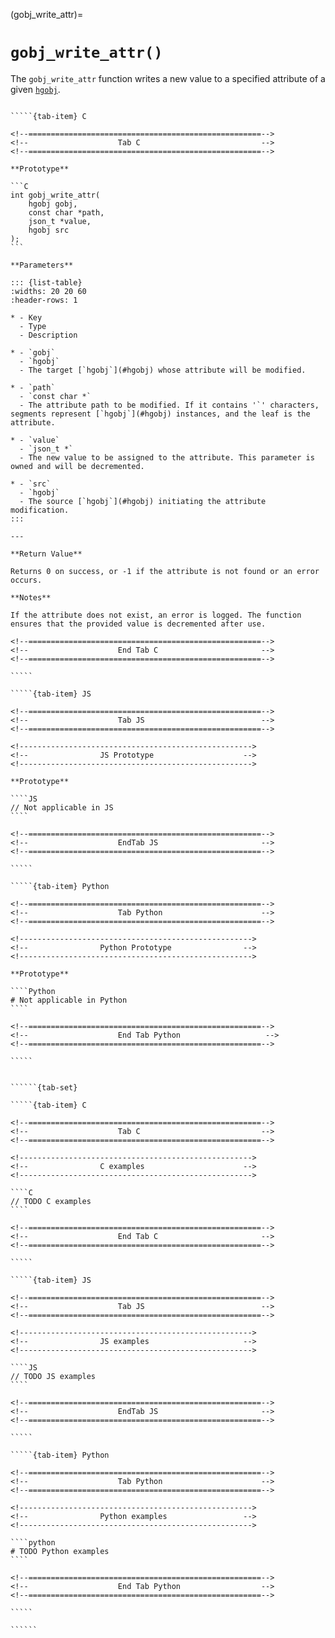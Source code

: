 <!-- ============================================================== -->
(gobj_write_attr)=
# `gobj_write_attr()`
<!-- ============================================================== -->

The `gobj_write_attr` function writes a new value to a specified attribute of a given [`hgobj`](#hgobj).

<!------------------------------------------------------------>
<!--                    Prototypes                          -->
<!------------------------------------------------------------>

``````{tab-set}

`````{tab-item} C

<!--====================================================-->
<!--                    Tab C                           -->
<!--====================================================-->

**Prototype**

```C
int gobj_write_attr(
    hgobj gobj,
    const char *path,
    json_t *value,
    hgobj src
);
```

**Parameters**

::: {list-table}
:widths: 20 20 60
:header-rows: 1

* - Key
  - Type
  - Description

* - `gobj`
  - `hgobj`
  - The target [`hgobj`](#hgobj) whose attribute will be modified.

* - `path`
  - `const char *`
  - The attribute path to be modified. If it contains '`' characters, segments represent [`hgobj`](#hgobj) instances, and the leaf is the attribute.

* - `value`
  - `json_t *`
  - The new value to be assigned to the attribute. This parameter is owned and will be decremented.

* - `src`
  - `hgobj`
  - The source [`hgobj`](#hgobj) initiating the attribute modification.
:::

---

**Return Value**

Returns 0 on success, or -1 if the attribute is not found or an error occurs.

**Notes**

If the attribute does not exist, an error is logged. The function ensures that the provided value is decremented after use.

<!--====================================================-->
<!--                    End Tab C                       -->
<!--====================================================-->

`````

`````{tab-item} JS

<!--====================================================-->
<!--                    Tab JS                          -->
<!--====================================================-->

<!---------------------------------------------------->
<!--                JS Prototype                    -->
<!---------------------------------------------------->

**Prototype**

````JS
// Not applicable in JS
````

<!--====================================================-->
<!--                    EndTab JS                       -->
<!--====================================================-->

`````

`````{tab-item} Python

<!--====================================================-->
<!--                    Tab Python                      -->
<!--====================================================-->

<!---------------------------------------------------->
<!--                Python Prototype                -->
<!---------------------------------------------------->

**Prototype**

````Python
# Not applicable in Python
````

<!--====================================================-->
<!--                    End Tab Python                   -->
<!--====================================================-->

`````

``````

<!------------------------------------------------------------>
<!--                    Examples                            -->
<!------------------------------------------------------------>

```````{dropdown} Examples

``````{tab-set}

`````{tab-item} C

<!--====================================================-->
<!--                    Tab C                           -->
<!--====================================================-->

<!---------------------------------------------------->
<!--                C examples                      -->
<!---------------------------------------------------->

````C
// TODO C examples
````

<!--====================================================-->
<!--                    End Tab C                       -->
<!--====================================================-->

`````

`````{tab-item} JS

<!--====================================================-->
<!--                    Tab JS                          -->
<!--====================================================-->

<!---------------------------------------------------->
<!--                JS examples                     -->
<!---------------------------------------------------->

````JS
// TODO JS examples
````

<!--====================================================-->
<!--                    EndTab JS                       -->
<!--====================================================-->

`````

`````{tab-item} Python

<!--====================================================-->
<!--                    Tab Python                      -->
<!--====================================================-->

<!---------------------------------------------------->
<!--                Python examples                 -->
<!---------------------------------------------------->

````python
# TODO Python examples
````

<!--====================================================-->
<!--                    End Tab Python                  -->
<!--====================================================-->

`````

``````

```````
